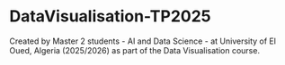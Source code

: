 # DataVisualisation-TP2025


Created by Master 2 students - AI and Data Science - at University of El Oued, Algeria (2025/2026) as part of the Data Visualisation course.